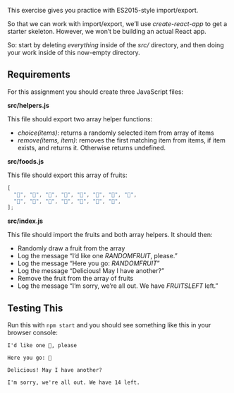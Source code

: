 This exercise gives you practice with ES2015-style import/export.

So that we can work with import/export, we’ll use *create-react-app* to get a starter skeleton. However, we won’t be building an actual React app.

So: start by deleting *everything* inside of the *src/* directory, and then doing your work inside of this now-empty directory.

## **Requirements**

For this assignment you should create three JavaScript files:

**src/helpers.js**

This file should export two array helper functions:

- *choice(items)*: returns a randomly selected item from array of items
- *remove(items, item)*: removes the first matching item from items, if item exists, and returns it. Otherwise returns undefined.

**src/foods.js**

This file should export this array of fruits:

```jsx
[
  "🍇", "🍈", "🍉", "🍊", "🍋", "🍌", "🍍", "🍎",
  "🍏", "🍐", "🍒", "🍓", "🥝", "🍅", "🥑",
];
```

**src/index.js**

This file should import the fruits and both array helpers. It should then:

- Randomly draw a fruit from the array
- Log the message “I’d like one *RANDOMFRUIT*, please.”
- Log the message “Here you go: *RANDOMFRUIT*”
- Log the message “Delicious! May I have another?”
- Remove the fruit from the array of fruits
- Log the message “I’m sorry, we’re all out. We have *FRUITSLEFT* left.”

## **Testing This**

Run this with `npm start` and you should see something like this in your browser console:

```
I'd like one 🍉, please

Here you go: 🍉

Delicious! May I have another?

I'm sorry, we're all out. We have 14 left.
```